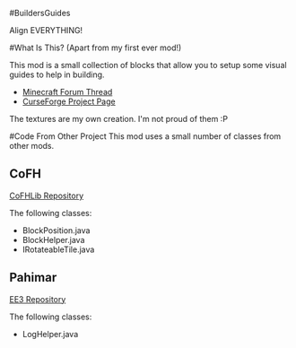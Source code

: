#BuildersGuides

Align EVERYTHING!

#What Is This? (Apart from my first ever mod!)

This mod is a small collection of blocks that allow you to setup some visual guides to help in building.

* [Minecraft Forum Thread](http://www.minecraftforum.net/forums/mapping-and-modding/minecraft-mods/2166202-builders-guides)
* [CurseForge Project Page](http://www.curse.com/mc-mods/minecraft/222961-builders-guides)

The textures are my own creation. I'm not proud of them :P

#Code From Other Project
This mod uses a small number of classes from other mods.
## CoFH

[CoFHLib Repository](https://github.com/CoFH/CoFHLib)

The following classes:

* BlockPosition.java
* BlockHelper.java
* IRotateableTile.java

## Pahimar
[EE3 Repository](https://github.com/pahimar/Equivalent-Exchange-3)

The following classes:

* LogHelper.java
